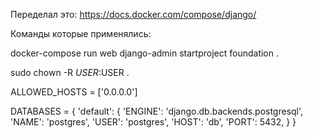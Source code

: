 Переделал это: https://docs.docker.com/compose/django/

Команды которые применялись:

docker-compose run web django-admin startproject foundation .

sudo chown -R $USER:$USER .

ALLOWED_HOSTS = ['0.0.0.0']

DATABASES = {
    'default': {
        'ENGINE': 'django.db.backends.postgresql',
        'NAME': 'postgres',
        'USER': 'postgres',
        'HOST': 'db',
        'PORT': 5432,
    }
}